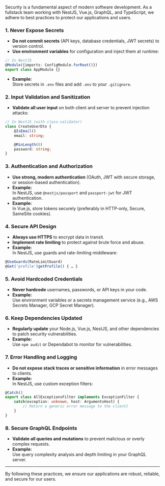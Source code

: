 Security is a fundamental aspect of modern software development. As a fullstack team working with NestJS, Vue.js, GraphQL, and TypeScript, we adhere to best practices to protect our applications and users.

### 1. **Never Expose Secrets**

- **Do not commit secrets** (API keys, database credentials, JWT secrets) to version control.
- **Use environment variables** for configuration and inject them at runtime:

```typescript
// In NestJS
@Module({imports: ConfigModule.forRoot()})
export class AppModule {}
```

- **Example:**  
  Store secrets in `.env` files and add `.env` to your `.gitignore`.

### 2. **Input Validation and Sanitization**

- **Validate all user input** on both client and server to prevent injection attacks:

```typescript
// In NestJS (with class-validator)
class CreateUserDto {
    @IsEmail()
    email: string;

    @MinLength(8)
    password: string;
}
```


### 3. **Authentication and Authorization**

- **Use strong, modern authentication** (OAuth, JWT with secure storage, or session-based authentication).
- **Example:**  
  In NestJS, use `@nestjs/passport` and `passport-jwt` for JWT authentication.
- **Example:**  
  In Vue.js, store tokens securely (preferably in HTTP-only, Secure, SameSite cookies).

### 4. **Secure API Design**

- **Always use HTTPS** to encrypt data in transit.
- **Implement rate limiting** to protect against brute force and abuse.
- **Example:**  
  In NestJS, use guards and rate-limiting middleware:

```typescript
@UseGuards(RateLimitGuard)
@Get('profile')getProfile() { … }
```


### 5. **Avoid Hardcoded Credentials**

- **Never hardcode** usernames, passwords, or API keys in your code.
- **Example:**  
  Use environment variables or a secrets management service (e.g., AWS Secrets Manager, GCP Secret Manager).

### 6. **Keep Dependencies Updated**

- **Regularly update** your Node.js, Vue.js, NestJS, and other dependencies to patch security vulnerabilities.
- **Example:**  
  Use `npm audit` or Dependabot to monitor for vulnerabilities.

### 7. **Error Handling and Logging**

- **Do not expose stack traces or sensitive information** in error messages to clients.
- **Example:**  
  In NestJS, use custom exception filters:

```typescript
@Catch()
export class AllExceptionsFilter implements ExceptionFilter {
    catch(exception: unknown, host: ArgumentsHost) {
        // Return a generic error message to the client}
    }
}
```


### 8. **Secure GraphQL Endpoints**

- **Validate all queries and mutations** to prevent malicious or overly complex requests.
- **Example:**  
  Use query complexity analysis and depth limiting in your GraphQL server.

---

By following these practices, we ensure our applications are robust, reliable, and secure for our users.
